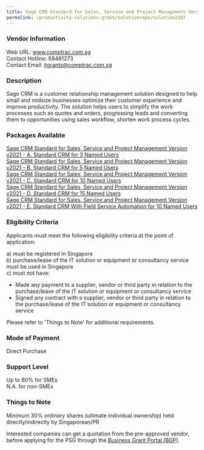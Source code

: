 ```yaml
---
title: Sage CRM Standard for Sales, Service and Project Management Version v2021
permalink: /productivity-solutions-grant/solutionrepo/solution2207
---
```


### Vendor Information
Web URL: www.comptrac.com.sg <br>Contact Hotline: 68481273 <br>Contact Email: itgrants@comptrac.com.sg <br>

### Description

Sage CRM is a customer relationship management solution designed to help small and midsize businesses optimize their customer experience and improve productivity.  The solution helps users to simplify the work processes such as quotes and orders, progressing leads and converting them to opportunities using sales workflow, shorten work process cycles.

### Packages Available

<a href='https://www.gobusiness.gov.sg/images/psg/ComptracSystems20200856_Desensitised_Annex_3_Part_1.pdf' target='_blank'>Sage CRM Standard for Sales, Service and Project Management Version v2021 - A. Standard CRM for 3 Named Users</a><br/>
<a href='https://www.gobusiness.gov.sg/images/psg/ComptracSystems20200856_Desensitised_Annex_3_Part_2.pdf' target='_blank'>Sage CRM Standard for Sales, Service and Project Management Version v2021 - B. Standard CRM for 5 Named Users</a><br/>
<a href='https://www.gobusiness.gov.sg/images/psg/ComptracSystems20200856_Desensitised_Annex_3_Part_3.pdf' target='_blank'>Sage CRM Standard for Sales, Service and Project Management Version v2021 - C. Standard CRM for 10 Named Users</a><br/>
<a href='https://www.gobusiness.gov.sg/images/psg/ComptracSystems20200856_Desensitised_Annex_3_Part_4.pdf' target='_blank'>Sage CRM Standard for Sales, Service and Project Management Version v2021 - D. Standard CRM for 15 Named Users</a><br/>
<a href='https://www.gobusiness.gov.sg/images/psg/ComptracSystems20200856_Desensitised_Annex_3_Part_5.pdf' target='_blank'>Sage CRM Standard for Sales, Service and Project Management Version v2021 - E. Standard CRM With Field Service Automation for 10 Named Users</a><br/>

### Eligibility Criteria

Applicants must meet the following eligibility criteria at the point of application:

a) must be registered in Singapore <br>
b) purchase/lease of the IT solution or equipment or consultancy service must be used in Singapore <br>
c) must not have:
- Made any payment to a supplier, vendor or third party in relation to the purchase/lease of the IT solution or equipment or consultancy service
- Signed any contract with a supplier, vendor or third party in relation to the purchase/lease of the IT solution or equipment or consultancy service

Please refer to 'Things to Note' for additional requirements.

### Mode of Payment
Direct Purchase

### Support Level
Up to 80% for SMEs <br>
N.A. for non-SMEs

### Things to Note
Minimum 30% ordinary shares (ultimate individual ownership) held directly/indirectly by Singaporean/PR

Interested companies can get a quotation from the pre-approved vendor, before applying for the PSG through the <a target='_blank' href='https://www.businessgrants.gov.sg/'>Business Grant Portal (BGP)</a>.
